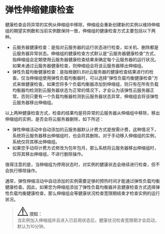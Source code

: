 # 弹性伸缩健康检查<a name="zh-cn_topic_0042018390"></a>

健康检查会将异常的实例从伸缩组中移除，伸缩组会重新创建新的实例以维持伸缩组的期望实例数和当前实例数保持一致，伸缩组的健康检查方式主要包括以下两种。

-   云服务器健康检查：是指对云服务器的运行状态进行检查，如关机、删除都是云服务器异常状态。伸缩组的健康检查方式默认是“云服务器健康检查”方式，指伸缩组会定期使用云服务器健康检查结果来确定每个云服务器的运行状况。如果未通过云服务器健康检查，则伸缩组会将该云服务器移出伸缩组。
-   弹性负载均衡健康检查：是指根据ELB对云服务器的健康检查结果进行的检查。仅当伸缩组使用弹性负载均衡器时，可以选择“弹性负载均衡健康检查”方式来做健康检查。如果您将多个负载均衡器添加到伸缩组，则只有在所有负载均衡器均检测到云服务器状态为正常的情况下，才会认为该弹性云服务器正常。否则只要有一个负载均衡器检测到云服务器状态异常，伸缩组会将该弹性云服务器移出伸缩组。

以上两种健康检查方式，检查的结果均是将异常的云服务器从伸缩组中移除，移出伸缩组的实例，是否会将云服务器删除，如下所述：

-   弹性伸缩活动中自动添加的云服务器默认计费方式是按需计费，这种情况下，系统将云服务器移出伸缩组时，也会将其删除。对于手动移入伸缩组的实例，系统仅将其移出伸缩组。
-   如果您手动将计费方式修改为包年包月，那么系统将云服务器移出伸缩组时，仅将其移出伸缩组，不进行删除操作。

值得注意的是，当伸缩组为停用状态时，对实例的健康状态会继续进行检查，但不会执行移除操作。

通常，弹性伸缩活动中自动添加的实例需要足够的预热时间才能通过弹性负载均衡健康检查。因此，如果您为伸缩组添加了弹性负载均衡器并且健康检查方式选择弹性负载均衡健康检查，那么伸缩组会等健康状况检查宽限期结束才检查实例的运行状况。

>![](public_sys-resources/icon-notice.gif) **须知：**   
>当实例加入伸缩组并且进入已启用状态后，健康状况检查宽限期才会启动，默认为10分钟。  

